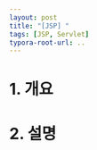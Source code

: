 ```yaml
---
layout: post
title: "[JSP] "
tags: [JSP, Servlet]
typora-root-url: ..
---
```


# 1. 개요





# 2. 설명



